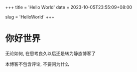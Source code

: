 +++
title = 'Hello World'
date = 2023-10-05T23:55:09+08:00

slug = 'HelloWorld'
+++

# 你好世界

无论如何, 在思考良久以后还是转为静态博客了

本博客不包含评论, 不要问为什么
